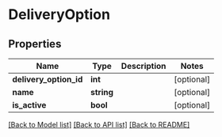 # DeliveryOption

## Properties
Name | Type | Description | Notes
------------ | ------------- | ------------- | -------------
**delivery_option_id** | **int** |  | [optional] 
**name** | **string** |  | [optional] 
**is_active** | **bool** |  | [optional] 

[[Back to Model list]](../../README.md#documentation-for-models) [[Back to API list]](../../README.md#documentation-for-api-endpoints) [[Back to README]](../../README.md)

